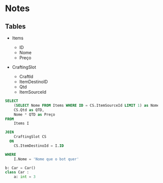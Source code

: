 # Notes

## Tables

* Items 
    * ID
    * Nome
    * Preço

* CraftingSlot
    * CraftId
    * ItemDestinoID
    * Qtd
    * ItemSourceId

```sql
SELECT
    (SELECT Nome FROM Items WHERE ID = CS.ItemSourceId LIMIT 1) as Nome,
    CS.Qtd as QTD,
    Nome * QTD as Preço
FROM
    Items I

JOIN 
    CraftingSlot CS
  ON 
    CS.ItemDestinoId = I.ID

WHERE 
    I.Nome = 'Nome que o bot quer'
```

    
```python 
b: Car = Car()
class Car :
    a: int = 3 
```